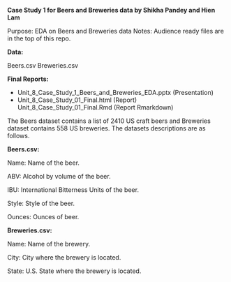**Case Study 1 for Beers and Breweries data by Shikha Pandey and Hien Lam**

Purpose: EDA on Beers and Breweries data Notes: Audience ready files are in the top of this repo.

**Data:**

Beers.csv Breweries.csv

**Final Reports:**

- Unit_8_Case_Study_1_Beers_and_Breweries_EDA.pptx (Presentation) 
- Unit_8_Case_Study_01_Final.html (Report) Unit_8_Case_Study_01_Final.Rmd (Report Rmarkdown)

The Beers dataset contains a list of 2410 US craft beers and Breweries dataset contains 558 US breweries. The datasets descriptions are as follows.

**Beers.csv:**

Name: Name of the beer.

ABV: Alcohol by volume of the beer.

IBU: International Bitterness Units of the beer.

Style: Style of the beer.

Ounces: Ounces of beer.

**Breweries.csv:**

Name: Name of the brewery.

City: City where the brewery is located.

State: U.S. State where the brewery is located.
